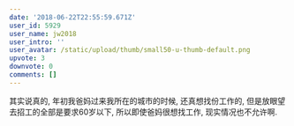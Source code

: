 ```yaml
---
date: '2018-06-22T22:55:59.671Z'
user_id: 5929
user_name: jw2018
user_intro: ''
user_avatar: /static/upload/thumb/small50-u-thumb-default.png
upvote: 3
downvote: 0
comments: []
---
```


其实说真的, 年初我爸妈过来我所在的城市的时候, 还真想找份工作的, 但是放眼望去招工的全部是要求60岁以下, 所以即使爸妈很想找工作, 现实情况也不允许啊.
